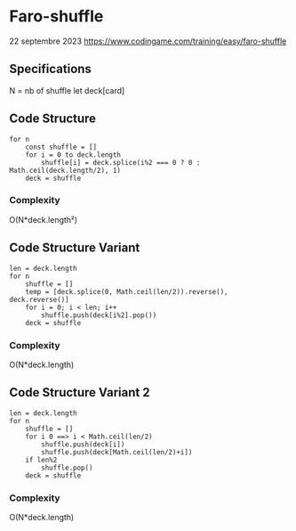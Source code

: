 # Faro-shuffle

22 septembre 2023
https://www.codingame.com/training/easy/faro-shuffle

## Specifications

N = nb of shuffle
let deck[card]

## Code Structure

    for n
    	const shuffle = []
    	for i = 0 to deck.length
    		shuffle[i] = deck.splice(i%2 === 0 ? 0 : Math.ceil(deck.length/2), 1)
    	deck = shuffle

### Complexity

O(N\*deck.length²)

## Code Structure Variant

    len = deck.length
    for n
    	shuffle = []
    	temp = [deck.splice(0, Math.ceil(len/2)).reverse(), deck.reverse()]
    	for i = 0; i < len; i++
    		shuffle.push(deck[i%2].pop())
    	deck = shuffle

### Complexity

O(N\*deck.length)

## Code Structure Variant 2

    len = deck.length
    for n
    	shuffle = []
    	for i 0 ==> i < Math.ceil(len/2)
    		shuffle.push(deck[i])
    		shuffle.push(deck[Math.ceil(len/2)+i])
    	if len%2
    		shuffle.pop()
    	deck = shuffle

### Complexity

O(N\*deck.length)
